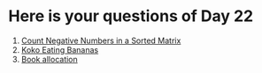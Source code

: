 # Here is your questions of Day 22

1. [Count Negative Numbers in a Sorted Matrix](https://leetcode.com/problems/count-negative-numbers-in-a-sorted-matrix/)
2. [Koko Eating Bananas](https://leetcode.com/problems/koko-eating-bananas/)
3. [Book allocation](https://www.geeksforgeeks.org/allocate-minimum-number-pages/)
